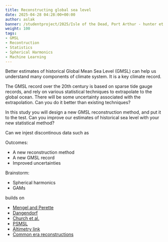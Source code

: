 ```yaml
---
title: Reconstructing global sea level
date: 2025-04-28 04:28:00+00:00
author: aslak
banner: /studentproject/2025/Isle of the Dead, Port Arthur - hunter et al 2003.webp
weight: 100
tags:
- GMSL
- Recontruction
- Statistics
- Spherical Harmonics
- Machine Learning
---
```


Better estimates of historical Global Mean Sea Level (GMSL) can help us understand many components of climate system. It is a key climate record.

<!--more-->

The GMSL record over the 20th century is based on sparse tide gauge records, and rely on various statistical techniques to extrapolate to the global ocean. There will be some uncertainty associated with the extrapolation. Can you do it better than existing techniques?

In this study you will design a new GMSL reconstruction method, and put it to the test. Can you improve our estimates of historical sea level with your new statistical method? 

Can we injest discontinous data such as  

Outcomes: 
* A new reconstruction method
* A new GMSL record
* Improved uncertainties 

Brainstorm:
* Spherical harmonics
* GAMs

builds on
* [Mengel and Perette](todo)
* [Dangendorf](todo)
* [Church et al.](todo)
* [PSMSL](todo)
* [Altimetry link](todo)
* [Common era reconstructions](todo)